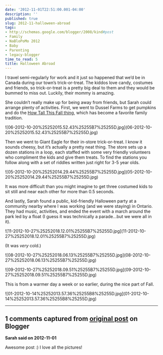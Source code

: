 ```yaml
---
date: '2012-11-01T22:51:00.001-04:00'
description: ''
published: true
slug: 2012-11-halloween-abroad
tags:
- http://schemas.google.com/blogger/2008/kind#post
- Family
- NaBloPoMo 2012
- Baby
- Parenting
- legacy-blogger
time_to_read: 5
title: Halloween Abroad
---
```


<p>I travel semi-regularly for work and it just so happened that we’d be in Canada during our town’s trick-or-treat. The kiddos love candy, costumes and friends, so trick-or-treat is a pretty big deal to them and they would be bummed to miss out. Luckily, their mommy is amazing.</p>
<p>She couldn’t really make up for being away from friends, but Sarah could arrange plenty of activities. First, we went to Dussel Farms to get pumpkins and do the <a href="http://footedjammies.blogspot.com/2012/11/nablopomo-begins.html">How Tall This Fall thing</a>, which has become a favorite family tradition. </p>
<p>![06-2012-10-20%25252015.52.43%25255B7%25255D.jpg](06-2012-10-20%25252015.52.43%25255B7%25255D.jpg)</p>
<p>Then we went to Giant Eagle for their in-store trick-or-treat. I know it sounds cheesy, but it’s actually a pretty neat thing. The store sets up a dozen stations in a loop, each staffed with some very friendly volunteers who compliment the kids and give them treats. To find the stations you follow along with a set of riddles written just right for 3-5 year olds.</p>
<p>![05-2012-10-20%25252014.29.44%25255B7%25255D.jpg](05-2012-10-20%25252014.29.44%25255B7%25255D.jpg)</p>
<p>It was more difficult than you might imagine to get three costumed kids to sit still and near each other for more than 0.5 seconds.</p>
<p>And lastly, Sarah found a public, kid-friendly Halloween party at a community nearby where I was working (and we were staying) in Ontario. They had music, activities, and ended the event with a march around the park led by a float (I guess it was technically a parade…but we were all in it).</p>
<p>![11-2012-10-27%25252018.12.01%25255B7%25255D.jpg](11-2012-10-27%25252018.12.01%25255B7%25255D.jpg)</p>
<p>(It was <em>very </em>cold.)</p>
<p>![08-2012-10-27%25252018.06.13%25255B7%25255D.jpg](08-2012-10-27%25252018.06.13%25255B7%25255D.jpg)</p>
<p>![09-2012-10-27%25252018.09.51%25255B7%25255D.jpg](09-2012-10-27%25252018.09.51%25255B7%25255D.jpg)</p>
<p>This is from a warmer day a week or so earlier, during the nice part of Fall.</p>
<p>![01-2012-10-14%25252013.57.36%25255B8%25255D.jpg](01-2012-10-14%25252013.57.36%25255B8%25255D.jpg)</p>

---

## 1 comments captured from [original post](https://blog.wassupy.com/2012/11/halloween-abroad.html) on Blogger

**Sarah said on 2012-11-01**

Awesome post :) I love all the pictures!

